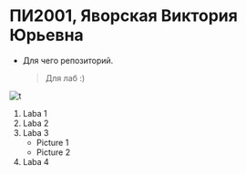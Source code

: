# ПИ2001, Яворская Виктория Юрьевна
*   Для чего репозиторий.

    > Для лаб :)
 
![t](https://sun9-west.userapi.com/sun9-47/s/v1/ig2/_9ZrQVvl0o7zbj9VFmO2fuWDNt_rh95lmNETjJqCdNvGAUiLtKAmDE0NPfYEvubs9ppttlK4FFv4GIZwqO7oXqHS.jpg?size=2560x1024&quality=96&type=album)
1. Laba 1
2. Laba 2
3. Laba 3
    - Picture 1
    - Picture 2
4. Laba 4
